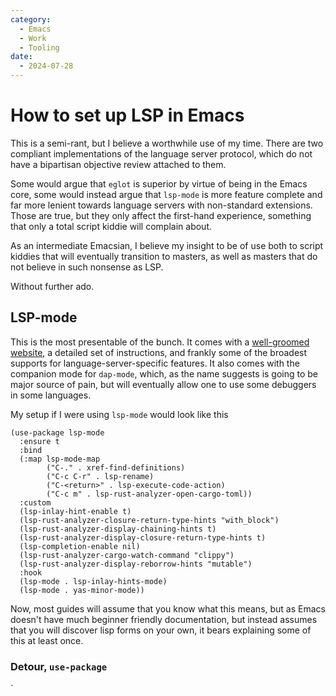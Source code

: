 ```yaml
---
category:
  - Emacs
  - Work
  - Tooling
date:
  - 2024-07-28
---
```

# How to set up LSP in Emacs

This is a semi-rant, but I believe a worthwhile use of my time.  There
are two compliant implementations of the language server protocol,
which do not have a bipartisan objective review attached to them.

Some would argue that `eglot` is superior by virtue of being in the
Emacs core, some would instead argue that `lsp-mode` is more feature
complete and far more lenient towards language servers with
non-standard extensions.  Those are true, but they only affect the
first-hand experience, something that only a total script kiddie will
complain about.

As an intermediate Emacsian, I believe my insight to be of use both to
script kiddies that will eventually transition to masters, as well as
masters that do not believe in such nonsense as LSP.

Without further ado.

## LSP-mode

This is the most presentable of the bunch.  It comes with a
[well-groomed website](https://emacs-lsp.github.io/lsp-mode/), a
detailed set of instructions, and frankly some of the broadest
supports for language-server-specific features.  It also comes with
the companion mode for `dap-mode`, which, as the name suggests is
going to be major source of pain, but will eventually allow one to use
some debuggers in some languages.


My setup if I were using `lsp-mode` would look like this
```emacs-lisp
(use-package lsp-mode
  :ensure t
  :bind
  (:map lsp-mode-map
		("C-." . xref-find-definitions)
		("C-c C-r" . lsp-rename)
		("C-<return>" . lsp-execute-code-action)
		("C-c m" . lsp-rust-analyzer-open-cargo-toml))
  :custom
  (lsp-inlay-hint-enable t)
  (lsp-rust-analyzer-closure-return-type-hints "with_block")
  (lsp-rust-analyzer-display-chaining-hints t)
  (lsp-rust-analyzer-display-closure-return-type-hints t)
  (lsp-completion-enable nil)
  (lsp-rust-analyzer-cargo-watch-command "clippy")
  (lsp-rust-analyzer-display-reborrow-hints "mutable")
  :hook
  (lsp-mode . lsp-inlay-hints-mode)
  (lsp-mode . yas-minor-mode))
```

Now, most guides will assume that you know what this means, but as
Emacs doesn't have much beginner friendly documentation, but instead
assumes that you will discover lisp forms on your own, it bears
explaining some of this at least once.

### Detour, `use-package`



`
